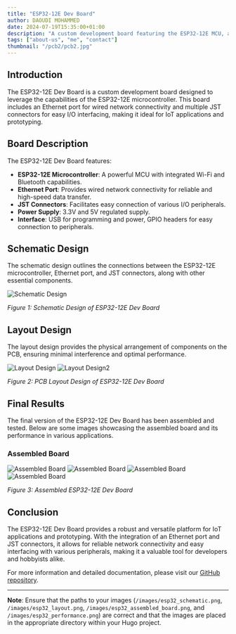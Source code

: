 ```yaml
---
title: "ESP32-12E Dev Board"
author: DAOUDI MOHAMMED
date: 2024-07-19T15:35:00+01:00
description: "A custom development board featuring the ESP32-12E MCU, an Ethernet port, and JST connectors for I/O interfacing."
tags: ["about-us", "me", "contact"]
thumbnail: "/pcb2/pcb2.jpg"
---
```


## Introduction

The ESP32-12E Dev Board is a custom development board designed to leverage the capabilities of the ESP32-12E microcontroller. This board includes an Ethernet port for wired network connectivity and multiple JST connectors for easy I/O interfacing, making it ideal for IoT applications and prototyping.

<!--more-->

## Board Description

The ESP32-12E Dev Board features:
- **ESP32-12E Microcontroller**: A powerful MCU with integrated Wi-Fi and Bluetooth capabilities.
- **Ethernet Port**: Provides wired network connectivity for reliable and high-speed data transfer.
- **JST Connectors**: Facilitates easy connection of various I/O peripherals.
- **Power Supply**: 3.3V and 5V regulated supply.
- **Interface**: USB for programming and power, GPIO headers for easy connection to peripherals.

## Schematic Design

The schematic design outlines the connections between the ESP32-12E microcontroller, Ethernet port, and JST connectors, along with other essential components.

![Schematic Design](/pcb2/1.jpg)

*Figure 1: Schematic Design of ESP32-12E Dev Board*

## Layout Design

The layout design provides the physical arrangement of components on the PCB, ensuring minimal interference and optimal performance.

![Layout Design](/pcb2/1.jpg)
![Layout Design2](/pcb2/2.jpg)

*Figure 2: PCB Layout Design of ESP32-12E Dev Board*

## Final Results

The final version of the ESP32-12E Dev Board has been assembled and tested. Below are some images showcasing the assembled board and its performance in various applications.

### Assembled Board

![Assembled Board](/pcb2/pcb.jpg)
![Assembled Board](/pcb2/pcb3.jpg)
![Assembled Board](/pcb2/pcb4.jpg)
![Assembled Board](/pcb2/pcb5.jpg)

*Figure 3: Assembled ESP32-12E Dev Board*

## Conclusion

The ESP32-12E Dev Board provides a robust and versatile platform for IoT applications and prototyping. With the integration of an Ethernet port and JST connectors, it allows for reliable network connectivity and easy interfacing with various peripherals, making it a valuable tool for developers and hobbyists alike.

For more information and detailed documentation, please visit our [GitHub repository](https://github.com/7emoutyX/7rissyan.github.io).

---

**Note**: Ensure that the paths to your images (`/images/esp32_schematic.png`, `/images/esp32_layout.png`, `/images/esp32_assembled_board.png`, and `/images/esp32_performance.png`) are correct and that the images are placed in the appropriate directory within your Hugo project.
